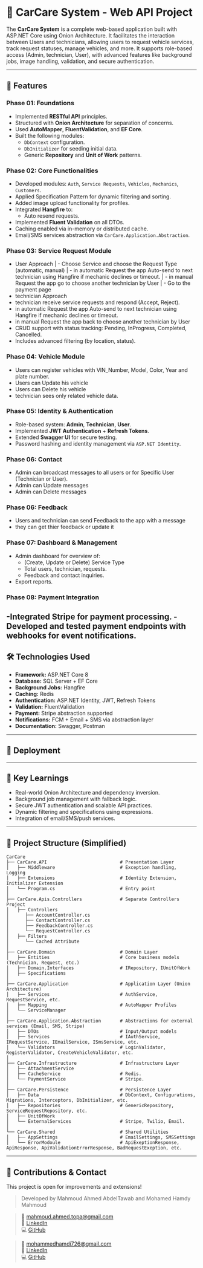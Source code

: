 
# 🚗 CarCare System - Web API Project

The **CarCare System** is a complete web-based application built with ASP.NET Core using Onion Architecture. It facilitates the interaction between Users and technicians, allowing users to request vehicle services, track request statuses, manage vehicles, and more. It supports role-based access (Admin, technician, User), with advanced features like background jobs, image handling, validation, and secure authentication.

---

## 🧩 Features

### Phase 01: Foundations
- Implemented **RESTful API** principles.
- Structured with **Onion Architecture** for separation of concerns.
- Used **AutoMapper**, **FluentValidation**, and **EF Core**.
- Built the following modules:
  - `DbContext` configuration.
  - `DbInitializer` for seeding initial data.
  - Generic **Repository** and **Unit of Work** patterns.

### Phase 02: Core Functionalities
- Developed modules: `Auth`, `Service Requests`, `Vehicles`, `Mechanics`, `Customers`.
- Applied Specification Pattern for dynamic filtering and sorting.
- Added image upload functionality for profiles.
- Integrated **Hangfire** to:
  - Auto resend requests.
- Implemented **Fluent Validation** on all DTOs.
- Caching enabled via in-memory or distributed cache.
- Email/SMS services abstraction via `CarCare.Application.Abstraction`.

### Phase 03: Service Request Module
- User Approach
| - Choose Service and choose the Request Type (automatic, manual)
|     - in automatic Request the app Auto-send to next technician using Hangfire if mechanic declines or timeout.
|     - in manual Request the app go to choose another technician by User
| - Go to the payment page
- technician Approach
 - technician receive service requests and respond (Accept, Reject).
 - in automatic Request the app Auto-send to next technician using Hangfire if mechanic declines or timeout.
 - in manual Request the app back to choose another technician by User
- CRUD support with status tracking: Pending, InProgress, Completed, Cancelled.
- Includes advanced filtering (by location, status).

### Phase 04: Vehicle Module
- Users can register vehicles with VIN_Number, Model, Color, Year and plate number.
- Users can Update his vehicle
- Users can Delete his vehicle
- technician sees only related vehicle data.

### Phase 05: Identity & Authentication
- Role-based system: **Admin**, **Technician**, **User**.
- Implemented **JWT Authentication** + **Refresh Tokens**.
- Extended **Swagger UI** for secure testing.
- Password hashing and identity management via `ASP.NET Identity`.

### Phase 06: Contact
- Admin can broadcast messages to all users or for Specific User (Technician or User).
- Admin can Update messages
- Admin can Delete messages

### Phase 06: Feedback
- Users and technician can send Feedback to the app with a message
- they can get thier feedback or update it

### Phase 07: Dashboard & Management
- Admin dashboard for overview of:
  - (Create, Update or Delete) Service Type
  - Total users, technician, requests.
  - Feedback and contact inquiries.
- Export reports.

### Phase 08: Payment Integration
-Integrated Stripe for payment processing.
-Developed and tested payment endpoints with webhooks for event notifications.
---

## 🛠️ Technologies Used
- **Framework:** ASP.NET Core 8
- **Database:** SQL Server + EF Core
- **Background Jobs:** Hangfire
- **Caching:** Redis
- **Authentication:** ASP.NET Identity, JWT, Refresh Tokens
- **Validation:** FluentValidation
- **Payment:** Stripe abstraction supported
- **Notifications:** FCM + Email + SMS via abstraction layer
- **Documentation:** Swagger, Postman

---

## 🚀 Deployment


---

## 📘 Key Learnings
- Real-world Onion Architecture and dependency inversion.
- Background job management with fallback logic.
- Secure JWT authentication and scalable API practices.
- Dynamic filtering and specifications using expressions.
- Integration of email/SMS/push services.

---

## 📂 Project Structure (Simplified)
```plaintext
CarCare
├── CarCare.API                           # Presentation Layer
│   ├── Middleware                        # Exception handling, Logging
│   ├── Extensions                        # Identity Extension, Initializer Extension
│   └── Program.cs                        # Entry point
│
├── CarCare.Apis.Controllers              # Separate Controllers Project
│   ├── Controllers
│      ├── AccountController.cs
│      ├── ContactController.cs
│      ├── FeedbackController.cs
│      └── RequestController.cs
│   ├── Filters
│      └── Cached Attribute
│
├── CarCare.Domain                        # Domain Layer
│   ├── Entities                          # Core business models (Technician, Request, etc.)
│   ├── Domain.Interfaces                 # IRepository, IUnitOfWork
│   ├── Specifications                    
│
├── CarCare.Application                   # Application Layer (Union Architecture)
│   ├── Services                          # AuthService, RequestService, etc.
│   ├── Mapping                           # AutoMapper Profiles
│   └── ServiceManager                    
│
├── CarCare.Application.Abstraction       # Abstractions for external services (Email, SMS, Stripe)
│   ├── DTOs                              # Input/Output models
│   ├── Services                          # IAuthService, IRequestService, IEmailService, ISmsService, etc.
│   └── Validators                        # LoginValidator, RegisterValidator, CreateVehicleValidator, etc.
│
├── CarCare.Infrastructure                # Infrastructure Layer
│   ├── AttachmentService
│   ├── CacheService                      # Redis.
│   └── PaymentService                    # Stripe.
│
├── CarCare.Persistence                   # Persistence Layer
│   ├── Data                              # DbContext, Configurations, Migrations, Interceptors, DbInitializer, etc.
│   ├── Repositories                      # GenericRepository, ServiceRequestRepository, etc.
│   ├── UnitOfWork                      
│   └── ExternalServices                  # Stripe, Twilio, Email.
│
└── CarCare.Shared                        # Shared Utilities
│   ├── AppSettings                       # EmailSettings, SMSSettings
│   └── ErrorModoule                      # ApiExeptionResponse, ApiResponse, ApiValidationErrorResponse, BadRequestExeption, etc.
```

---

## 🤝 Contributions & Contact
This project is open for improvements and extensions!

> Developed by Mahmoud Ahmed AbdelTawab and Mohamed Hamdy Mahmoud

> 📧 mahmoud.ahmed.topa@gmail.com  
> 🔗 [LinkedIn](https://linkedin.com/in/mahmoud-ahmed-abdeltwab)  
> 💻 [GitHub](https://github.com/Mahmoud-Ahmed-23)

> 📧 mohammedhamdi726@gmail.com  
> 🔗 [LinkedIn](https://www.linkedin.com/in/mohamedhamdy23/)  
> 💻 [GitHub](https://github.com/01124833532mo)
